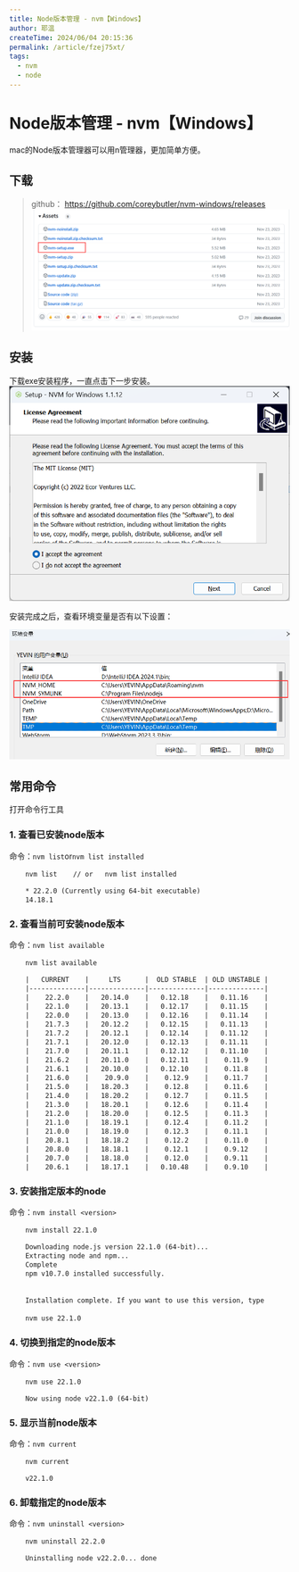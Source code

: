 ```yaml
---
title: Node版本管理 - nvm【Windows】
author: 耶温
createTime: 2024/06/04 20:15:36
permalink: /article/fzej75xt/
tags:
  - nvm
  - node
---
```

# Node版本管理 - nvm【Windows】

mac的Node版本管理器可以用n管理器，更加简单方便。

## 下载

> github： https://github.com/coreybutler/nvm-windows/releases
![alt text](images/image-1.png)

## 安装

下载exe安装程序，一直点击下一步安装。
![alt text](images/image.png)

安装完成之后，查看环境变量是否有以下设置：

![alt text](images/image-2.png)

## 常用命令

打开命令行工具

### 1. 查看已安装node版本 
命令：`nvm list`or`nvm list installed`
```shell
    nvm list    // or   nvm list installed

```
```shell
    * 22.2.0 (Currently using 64-bit executable)
    14.18.1
```
### 2. 查看当前可安装node版本 
命令：`nvm list available`

```shell
    nvm list available 
```
```shell
    |   CURRENT    |     LTS      |  OLD STABLE  | OLD UNSTABLE |
    |--------------|--------------|--------------|--------------|
    |    22.2.0    |   20.14.0    |   0.12.18    |   0.11.16    |
    |    22.1.0    |   20.13.1    |   0.12.17    |   0.11.15    |
    |    22.0.0    |   20.13.0    |   0.12.16    |   0.11.14    |
    |    21.7.3    |   20.12.2    |   0.12.15    |   0.11.13    |
    |    21.7.2    |   20.12.1    |   0.12.14    |   0.11.12    |
    |    21.7.1    |   20.12.0    |   0.12.13    |   0.11.11    |
    |    21.7.0    |   20.11.1    |   0.12.12    |   0.11.10    |
    |    21.6.2    |   20.11.0    |   0.12.11    |    0.11.9    |
    |    21.6.1    |   20.10.0    |   0.12.10    |    0.11.8    |
    |    21.6.0    |    20.9.0    |    0.12.9    |    0.11.7    |
    |    21.5.0    |   18.20.3    |    0.12.8    |    0.11.6    |
    |    21.4.0    |   18.20.2    |    0.12.7    |    0.11.5    |
    |    21.3.0    |   18.20.1    |    0.12.6    |    0.11.4    |
    |    21.2.0    |   18.20.0    |    0.12.5    |    0.11.3    |
    |    21.1.0    |   18.19.1    |    0.12.4    |    0.11.2    |
    |    21.0.0    |   18.19.0    |    0.12.3    |    0.11.1    |
    |    20.8.1    |   18.18.2    |    0.12.2    |    0.11.0    |
    |    20.8.0    |   18.18.1    |    0.12.1    |    0.9.12    |
    |    20.7.0    |   18.18.0    |    0.12.0    |    0.9.11    |
    |    20.6.1    |   18.17.1    |   0.10.48    |    0.9.10    |
```
### 3. 安装指定版本的node 
命令：`nvm install <version>`
```shell
    nvm install 22.1.0 
```
```shell
    Downloading node.js version 22.1.0 (64-bit)...
    Extracting node and npm...
    Complete
    npm v10.7.0 installed successfully.


    Installation complete. If you want to use this version, type

    nvm use 22.1.0
```
### 4. 切换到指定的node版本 
命令：`nvm use <version>`
```shell
    nvm use 22.1.0 
```
```shell
    Now using node v22.1.0 (64-bit)
```

### 5. 显示当前node版本 

命令：`nvm current`

```shell
    nvm current
```
```shell
    v22.1.0
```


### 6. 卸载指定的node版本 

命令：`nvm uninstall <version>`

```shell
    nvm uninstall 22.2.0
```
```shell
    Uninstalling node v22.2.0... done
```